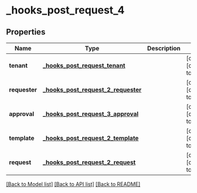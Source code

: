 # _hooks_post_request_4
## Properties

| Name | Type | Description | Notes |
|------------ | ------------- | ------------- | -------------|
| **tenant** | [**_hooks_post_request_tenant**](_hooks_post_request_tenant.md) |  | [optional] [default to null] |
| **requester** | [**_hooks_post_request_2_requester**](_hooks_post_request_2_requester.md) |  | [optional] [default to null] |
| **approval** | [**_hooks_post_request_3_approval**](_hooks_post_request_3_approval.md) |  | [optional] [default to null] |
| **template** | [**_hooks_post_request_2_template**](_hooks_post_request_2_template.md) |  | [optional] [default to null] |
| **request** | [**_hooks_post_request_2_request**](_hooks_post_request_2_request.md) |  | [optional] [default to null] |

[[Back to Model list]](../README.md#documentation-for-models) [[Back to API list]](../README.md#documentation-for-api-endpoints) [[Back to README]](../README.md)

